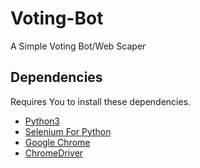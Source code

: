 # Voting-Bot
A Simple Voting Bot/Web Scaper

## Dependencies

Requires You to install these dependencies.
* [Python3](https://www.python.org/downloads/)
* [Selenium For Python](https://www.selenium.dev/downloads/)
* [Google Chrome](https://www.google.com/chrome/)
* [ChromeDriver](https://chromedriver.chromium.org/home)
